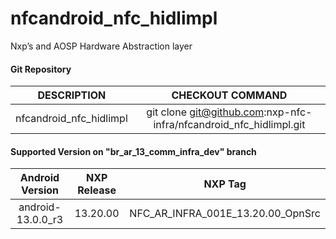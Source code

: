 # nfcandroid_nfc_hidlimpl
Nxp’s and AOSP Hardware Abstraction layer


#### Git Repository

| DESCRIPTION        | CHECKOUT COMMAND          |
| :-------------: |:-------------:| 
| nfcandroid_nfc_hidlimpl | git clone git@github.com:nxp-nfc-infra/nfcandroid_nfc_hidlimpl.git |

#### Supported Version on "br_ar_13_comm_infra_dev" branch
| Android Version        | NXP Release          | NXP Tag  |
| :-------------: |:---------------------:| :-----:|
|  android-13.0.0_r3   | 13.20.00  |  NFC_AR_INFRA_001E_13.20.00_OpnSrc |
